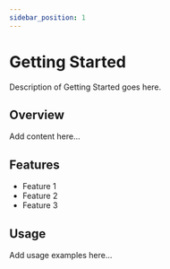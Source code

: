 ```yaml
---
sidebar_position: 1
---
```


# Getting Started

Description of Getting Started goes here.

## Overview

Add content here...

## Features

- Feature 1
- Feature 2
- Feature 3

## Usage

Add usage examples here...
